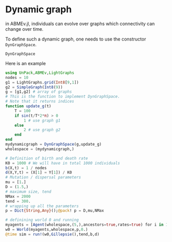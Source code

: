 # Dynamic graph
in ABMEv.jl, individuals can evolve over graphs which connectivity can change over time.

To define such a dynamic graph, one needs to use the constructor `DynGraphSpace`.

```@docs
DynGraphSpace
```

Here is an example

```julia
using UnPack,ABMEv,LightGraphs
nodes = 10
g1 = LightGraphs.grid(Int8[9,1])
g2 = SimpleGraph(Int8(9))
g = [g1,g2] # array of graphs
# This is the function to implement DynGraphSpace.
# Note that it returns indices
function update_g(t)
    T = 100
    if sin(t/T*2*π) > 0
        1 # use graph g1
    else
        2 # use graph g2
    end
end
mydynamicgraph = DynGraphSpace(g,update_g)
wholespace = (mydynamicgraph,)

# Definition of birth and death rate
K0 = 1000 # We will have in total 1000 individuals
b(X,t) = 1 / nodes
d(X,Y,t) = (X[1] ≈ Y[1]) / K0
# Mutation / dispersal parameters
mu = [1.]
D = (1.5,)
# maximum size, tend
NMax = 2000
tend = 300.
# wrapping up all the parameters
p = Dict{String,Any}();@pack! p = D,mu,NMax

# definining world 0 and running
myagents = [Agent(wholespace,(5,),ancestors=true,rates=true) for i in 1:K0/nodes]
w0 = World(myagents,wholespace,p,0.)
@time sim = run!(w0,Gillepsie(),tend,b,d)
```

